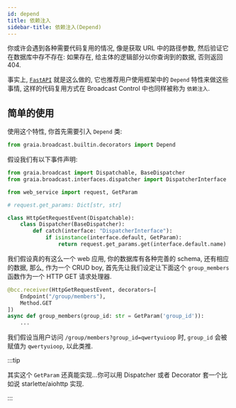 ```yaml
---
id: depend
title: 依赖注入
sidebar-title: 依赖注入(Depend)
---
```


你或许会遇到各种需要代码复用的情况, 像是获取 URL 中的路径参数, 然后验证它在数据库中存不存在: 如果存在, 给主体的逻辑部分以你查询到的数据, 否则返回 404.

事实上, [`FastAPI`](https://fastapi.tiangolo.com/) 就是这么做的,
它也推荐用户使用框架中的 `Depend` 特性来做这些事情, 这样的代码复用方式在 Broadcast Control 中也同样被称为 `依赖注入`.

## 简单的使用

使用这个特性, 你首先需要引入 `Depend` 类:

```py
from graia.broadcast.builtin.decorators import Depend
```

假设我们有以下事件声明:

```py
from graia.broadcast import Dispatchable, BaseDispatcher
from graia.broadcast.interfaces.dispatcher import DispatcherInterface

from web_service import request, GetParam

# request.get_params: Dict[str, str]

class HttpGetRequestEvent(Dispatchable):
    class Dispatcher(BaseDispatcher):
        def catch(interface: "DispatcherInterface"):
            if isinstance(interface.default, GetParam):
                return request.get_params.get(interface.default.name)
```

我们假设真的有这么一个 web 应用, 你的数据库有各种完善的 schema, 还有相应的数据, 那么, 作为一个 CRUD boy, 首先先让我们设定让下面这个 `group_members` 函数作为一个 HTTP GET 请求处理器.

```py
@bcc.receiver(HttpGetRequestEvent, decorators=[
    Endpoint("/group/members"),
    Method.GET
])
async def group_members(group_id: str = GetParam('group_id')):
    ...
```

我们假设当用户访问 `/group/members?group_id=qwertyuioop` 时, `group_id` 会被赋值为 `qwertyuioop`, 以此类推.

:::tip

其实这个 `GetParam` 还真能实现...你可以用 Dispatcher 或者 Decorator 套一个比如说 starlette/aiohttp 实现.

:::

